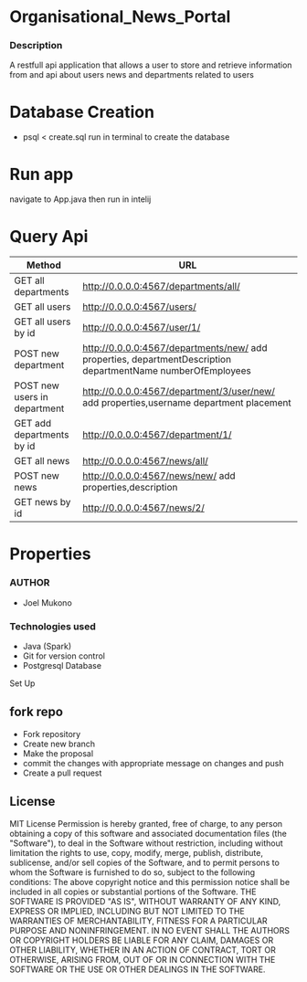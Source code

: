 # Organisational_News_Portal

### Description
A restfull api application that allows a user to store and retrieve information from and api about users news and departments related
to users
# Database Creation 

* psql < create.sql         run in terminal to  create the database

# Run app

navigate to App.java then run in intelij

# Query Api

|Method    |URL    |
|------------|------------------
|GET  all departments  | http://0.0.0.0:4567/departments/all/|
|GET all users|http://0.0.0.0:4567/users/|
|GET all users by id|http://0.0.0.0:4567/user/1/|
|POST new department|http://0.0.0.0:4567/departments/new/ add properties, departmentDescription departmentName numberOfEmployees |
|POST new users in department|http://0.0.0.0:4567/department/3/user/new/ add properties,username department placement|
|GET add departments by id|http://0.0.0.0:4567/department/1/|
|GET all news|http://0.0.0.0:4567/news/all/|
|POST new news|http://0.0.0.0:4567/news/new/ add properties,description|
|GET news by id|http://0.0.0.0:4567/news/2/|

# Properties

### AUTHOR
* Joel Mukono

### Technologies used 
* Java (Spark)
* Git for version control
* Postgresql Database


Set Up
## fork repo
- Fork repository
- Create new branch
- Make the proposal
- commit the changes with appropriate message on changes and push
- Create a pull request
## License
MIT License
Permission is hereby granted, free of charge, to any person obtaining a copy
of this software and associated documentation files (the "Software"), to deal
in the Software without restriction, including without limitation the rights
to use, copy, modify, merge, publish, distribute, sublicense, and/or sell
copies of the Software, and to permit persons to whom the Software is
furnished to do so, subject to the following conditions:
The above copyright notice and this permission notice shall be included in all
copies or substantial portions of the Software.
THE SOFTWARE IS PROVIDED "AS IS", WITHOUT WARRANTY OF ANY KIND, EXPRESS OR
IMPLIED, INCLUDING BUT NOT LIMITED TO THE WARRANTIES OF MERCHANTABILITY,
FITNESS FOR A PARTICULAR PURPOSE AND NONINFRINGEMENT. IN NO EVENT SHALL THE
AUTHORS OR COPYRIGHT HOLDERS BE LIABLE FOR ANY CLAIM, DAMAGES OR OTHER
LIABILITY, WHETHER IN AN ACTION OF CONTRACT, TORT OR OTHERWISE, ARISING FROM,
OUT OF OR IN CONNECTION WITH THE SOFTWARE OR THE USE OR OTHER DEALINGS IN THE
SOFTWARE.
